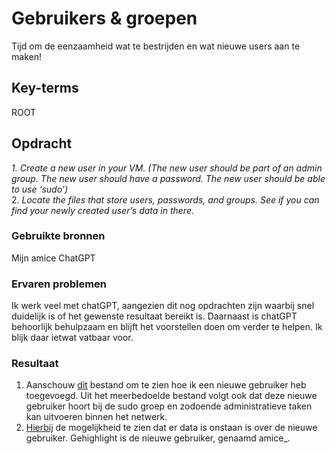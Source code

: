 # Gebruikers & groepen
Tijd om de eenzaamheid wat te bestrijden en wat nieuwe users aan te maken!

## Key-terms
ROOT

## Opdracht
*1. Create a new user in your VM. 
(The new user should be part of an admin group.
The new user should have a password.
The new user should be able to use ‘sudo’)*  
2. *Locate the files that store users, passwords, and groups. See if you can find your newly created user’s data in there.*


### Gebruikte bronnen
Mijn amice ChatGPT

### Ervaren problemen
Ik werk veel met chatGPT, aangezien dit nog opdrachten zijn waarbij snel duidelijk is of het gewenste resultaat bereikt is. Daarnaast is chatGPT behoorlijk behulpzaam en blijft het voorstellen doen om verder te helpen. Ik blijk daar ietwat vatbaar voor. 

### Resultaat
1. Aanschouw [dit](/00_includes/04.newUser.PNG) bestand om te zien hoe ik een nieuwe gebruiker heb toegevoegd. Uit het meerbedoelde bestand volgt ook dat deze nieuwe gebruiker hoort bij de sudo groep en zodoende administratieve taken kan uitvoeren binnen het netwerk. 
2. [Hierbij](/00_includes/04.2.amiceLeeft.PNG) de mogelijkheid te zien dat er data is onstaan is over de nieuwe gebruiker. Gehighlight is de nieuwe gebruiker, genaamd amice_. 
